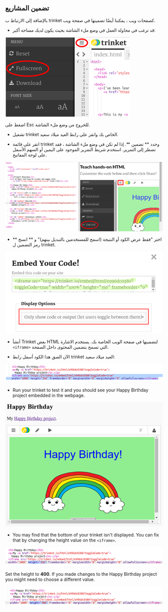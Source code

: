 ## تضمين المشاريع

بالإضافة إلى الارتباط ب trinket كصفحات ويب ، يمكننا أيضًا تضمينها في صفحة ويب.

+ قد ترغب في محاولة العمل في وضع ملء الشاشة بحيث يكون لديك مساحة أكبر:

![لقطة شاشة](images/showcase-fullscreen.png)

اضغط على Esc للخروج من وضع ملء الشاشة.

+ تشغيل trinket الخاص بك وانقر على رابط العيد ميلاد سعيد.

+ انقر على قائمة trinket وحدد ** تضمين **. إذا لم تكن في وضع ملء الشاشة ، فقد تضطر إلى التمرير. استخدم شريط التمرير الموجود على اليمين أو السهم الأسفل على لوحة المفاتيح.

![لقطة الشاشة](images/showcase-embed-code.png)

+ اختر "فقط عرض الكود أو النتيجة (اسمح للمستخدمين بالتبديل بينهم)" و ** انسخ ** رمز التضمين ل trinket. 

![لقطة الشاشة](images/showcase-embed.png)

+ أنشأ Trinket بعض HTML لتضمينها في صفحة الويب الخاصة بك. يستخدم الاشارة `<iframe>` التي تسمح بتضمين المحتوى داخل الصفحة.

+ الآن الصق هذا الكود أسفل رابط trinket العيد ميلاد سعيد:

![لقطة الشاشة](images/showcase-paste-embed.png)

+ Run your trinket to test it and you should see your Happy Birthday project embedded in the webpage. 

![لقطة الشاشة](images/showcase-embed-output.png)

+ You may find that the bottom of your trinket isn't displayed. You can fix that by changing the height value on the `<iframe>`. 

![لقطة الشاشة](images/showcase-embed-height.png)

Set the height to **400**. If you made changes to the Happy Birthday project you might need to choose a different value.

![لقطة الشاشة](images/showcase-embed-fixed.png)